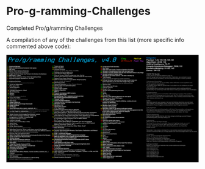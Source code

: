 # Pro-g-ramming-Challenges
Completed Pro/g/ramming Challenges

A compilation of any of the challenges from this list (more specific info commented above code):

![alt text](https://github.com/8ightfold/Pro-g-ramming-Challenges/blob/main/pro_g_ramming.png?raw=TRUE)
